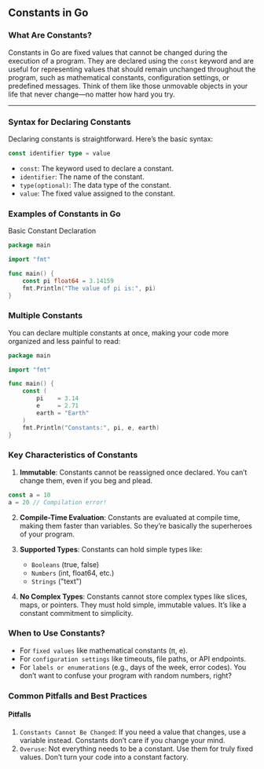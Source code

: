 ## Constants in Go

### What Are Constants?

Constants in Go are fixed values that cannot be changed during the execution of a program. They are declared using the `const` keyword and are useful for representing values that should remain unchanged throughout the program, such as mathematical constants, configuration settings, or predefined messages. Think of them like those unmovable objects in your life that never change—no matter how hard you try.

---

### Syntax for Declaring Constants

Declaring constants is straightforward. Here’s the basic syntax:

```go
const identifier type = value
```

- `const`: The keyword used to declare a constant.
- `identifier`: The name of the constant.
- `type(optional)`: The data type of the constant.
- `value`: The fixed value assigned to the constant.

### Examples of Constants in Go

Basic Constant Declaration

```go
package main

import "fmt"

func main() {
    const pi float64 = 3.14159
    fmt.Println("The value of pi is:", pi)
}
```

### Multiple Constants

You can declare multiple constants at once, making your code more organized and less painful to read:

```go
package main

import "fmt"

func main() {
    const (
        pi    = 3.14
        e     = 2.71
        earth = "Earth"
    )
    fmt.Println("Constants:", pi, e, earth)
}
```

### Key Characteristics of Constants

1. **Immutable**: Constants cannot be reassigned once declared. You can’t change them, even if you beg and plead.

```go
const a = 10
a = 20 // Compilation error!
```

2. **Compile-Time Evaluation**: Constants are evaluated at compile time, making them faster than variables. So they’re basically the superheroes of your program.

3. **Supported Types**: Constants can hold simple types like:

   - `Booleans` (true, false)
   - `Numbers` (int, float64, etc.)
   - `Strings` ("text")

4. **No Complex Types**: Constants cannot store complex types like slices, maps, or pointers. They must hold simple, immutable values. It’s like a constant commitment to simplicity.

### When to Use Constants?

- For `fixed values` like mathematical constants (π, e).
- For `configuration settings` like timeouts, file paths, or API endpoints.
- For `labels or enumerations` (e.g., days of the week, error codes). You don’t want to confuse your program with random numbers, right?

### Common Pitfalls and Best Practices
#### Pitfalls
1. `Constants Cannot Be Changed`: If you need a value that changes, use a variable instead. Constants don’t care if you change your mind.
2. `Overuse`: Not everything needs to be a constant. Use them for truly fixed values. Don’t turn your code into a constant factory.
